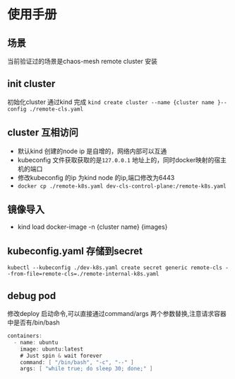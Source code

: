 # 使用手册

## 场景
当前验证过的场景是chaos-mesh remote cluster 安装

## init cluster
初始化cluster 通过kind 完成
`kind create cluster --name {cluster name }--config ./remote-cls.yaml`

## cluster 互相访问
* 默认kind 创建的node ip 是自增的，网络内部可以互通
* kubeconfig 文件获取获取的是`127.0.0.1` 地址上的，同时docker映射的宿主机的端口
* 修改kubeconfig 的ip 为kind node  的ip,端口修改为6443
* `docker cp ./remote-k8s.yaml dev-cls-control-plane:/remote-k8s.yaml`

## 镜像导入
* kind load docker-image -n {cluster name} {images}


## kubeconfig.yaml 存储到secret
`kubectl --kubeconfig ./dev-k8s.yaml create secret generic remote-cls --from-file=remote-cls=./remote-internal-k8s.yaml`

## debug pod
修改deploy 启动命令,可以直接通过command/args 两个参数替换,注意请求容器中是否有/bin/bash
```go
containers:
  - name: ubuntu
    image: ubuntu:latest
    # Just spin & wait forever
    command: [ "/bin/bash", "-c", "--" ]
    args: [ "while true; do sleep 30; done;" ]
```
